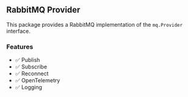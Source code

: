 ## RabbitMQ Provider

This package provides a RabbitMQ implementation of the `mq.Provider` interface.

### Features

- ✅ Publish
- ✅ Subscribe
- ✅ Reconnect
- ✅ OpenTelemetry
- ✅ Logging

